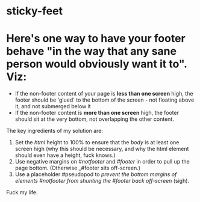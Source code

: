 # sticky-feet

# Here's one way to have your footer behave "in the way that any sane person would obviously want it to". Viz:

* If the non-footer content of your page is **less than one screen** high, the footer should be 'glued' to the bottom of the screen - not floating above it, and not submerged below it
* If the non-footer content is **more than one screen** high, the footer should sit at the very bottom, not overlapping the other content.

The key ingredients of my solution are:

1. Set the _html_ height to 100% to ensure that the _body_ is at least one screen high (why this should be necessary, and why the html element should even have a height, fuck knows.)
2. Use negative margins on _#notfooter_ and _#footer_ in order to pull up the page bottom. (Otherwise _#footer sits off-screen.)
3. Use a placeholder #pseudopod to _prevent the bottom margins of elements #notfooter from shunting the #footer back off-screen_ (sigh).

Fuck my life.

